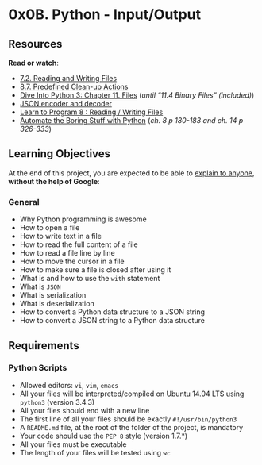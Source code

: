 <h1 class="gap">0x0B. Python - Input/Output</h1><div class="gap" id="project-description">
<h2>Resources</h2>
<p><strong>Read or watch</strong>:</p>
<ul>
<li><a href="/rltoken/c5ypFfQwcM-SZ-7tr3WuxA" target="_blank" title="7.2. Reading and Writing Files">7.2. Reading and Writing Files</a> </li>
<li><a href="/rltoken/1wqMFejKqBva-Lxws0lftw" target="_blank" title="8.7. Predefined Clean-up Actions">8.7. Predefined Clean-up Actions</a> </li>
<li><a href="/rltoken/8aSPOpBZj9B1DB6GfoEWfg" target="_blank" title="Dive Into Python 3: Chapter 11. Files">Dive Into Python 3: Chapter 11. Files</a> (<em>until “11.4 Binary Files” (included)</em>)</li>
<li><a href="/rltoken/XBqM3BrA_rUBw6DXw4X98Q" target="_blank" title="JSON encoder and decoder">JSON encoder and decoder</a> </li>
<li><a href="/rltoken/derf9VLFVDnSgX2n-drwnw" target="_blank" title="Learn to Program 8 : Reading / Writing Files">Learn to Program 8 : Reading / Writing Files</a> </li>
<li><a href="/rltoken/Y77h8aeRoljlN643yKfdTg" target="_blank" title="Automate the Boring Stuff with Python">Automate the Boring Stuff with Python</a> (<em>ch. 8 p 180-183 and ch. 14 p 326-333</em>)</li>
</ul>
<h2>Learning Objectives</h2>
<p>At the end of this project, you are expected to be able to <a href="/rltoken/0uedpNilbHerTVsef-PPRQ" target="_blank" title="explain to anyone">explain to anyone</a>, <strong>without the help of Google</strong>:</p>
<h3>General</h3>
<ul>
<li>Why Python programming is awesome</li>
<li>How to open a file</li>
<li>How to write text in a file</li>
<li>How to read the full content of a file </li>
<li>How to read a file line by line</li>
<li>How to move the cursor in a file</li>
<li>How to make sure a file is closed after using it</li>
<li>What is and how to use the <code>with</code> statement</li>
<li>What is <code>JSON</code></li>
<li>What is serialization</li>
<li>What is deserialization</li>
<li>How to convert a Python data structure to a JSON string </li>
<li>How to convert a JSON string to a Python data structure</li>
</ul>
<h2>Requirements</h2>
<h3>Python Scripts</h3>
<ul>
<li>Allowed editors: <code>vi</code>, <code>vim</code>, <code>emacs</code></li>
<li>All your files will be interpreted/compiled on Ubuntu 14.04 LTS using <code>python3</code> (version 3.4.3)</li>
<li>All your files should end with a new line</li>
<li>The first line of all your files should be exactly <code>#!/usr/bin/python3</code></li>
<li>A <code>README.md</code> file, at the root of the folder of the project, is mandatory</li>
<li>Your code should use the <code>PEP 8</code> style (version 1.7.*)</li>
<li>All your files must be executable</li>
<li>The length of your files will be tested using <code>wc</code></li>
</ul>
</div>